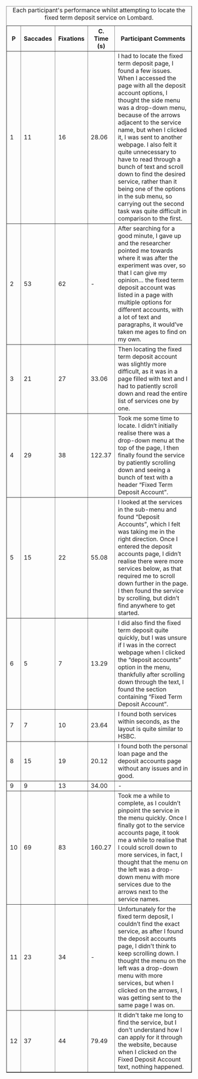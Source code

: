 <table border="1">
  <caption>Each participant's performance whilst attempting to locate the fixed term deposit service on Lombard.</caption>
  <thead>
    <tr>
      <th>P</th>
      <th>Saccades</th>
      <th>Fixations</th>
      <th>C. Time (s)</th>
      <th>Participant Comments</th>
    </tr>
  </thead>
  <tbody>
    <tr>
      <td>1</td>
      <td>11</td>
      <td>16</td>
      <td>28.06</td>
      <td>I had to locate the fixed term deposit page, I found a few issues. When I accessed the page with all the deposit account options, I thought the side menu was a drop-down menu, because of the arrows adjacent to the service name, but when I clicked it, I was sent to another webpage. I also felt it quite unnecessary to have to read through a bunch of text and scroll down to find the desired service, rather than it being one of the options in the sub menu, so carrying out the second task was quite difficult in comparison to the first.</td>
    </tr>
    <tr>
      <td>2</td>
      <td>53</td>
      <td>62</td>
      <td>-</td>
      <td>After searching for a good minute, I gave up and the researcher pointed me towards where it was after the experiment was over, so that I can give my opinion… the fixed term deposit account was listed in a page with multiple options for different accounts, with a lot of text and paragraphs, it would’ve taken me ages to find on my own.</td>
    </tr>
    <tr>
      <td>3</td>
      <td>21</td>
      <td>27</td>
      <td>33.06</td>
      <td>Then locating the fixed term deposit account was slightly more difficult, as it was in a page filled with text and I had to patiently scroll down and read the entire list of services one by one.</td>
    </tr>
    <tr>
      <td>4</td>
      <td>29</td>
      <td>38</td>
      <td>122.37</td>
      <td>Took me some time to locate. I didn’t initially realise there was a drop-down menu at the top of the page, I then finally found the service by patiently scrolling down and seeing a bunch of text with a header “Fixed Term Deposit Account”.</td>
    </tr>
    <tr>
      <td>5</td>
      <td>15</td>
      <td>22</td>
      <td>55.08</td>
      <td>I looked at the services in the sub-menu and found “Deposit Accounts”, which I felt was taking me in the right direction. Once I entered the deposit accounts page, I didn’t realise there were more services below, as that required me to scroll down further in the page. I then found the service by scrolling, but didn’t find anywhere to get started.</td>
    </tr>
    <tr>
      <td>6</td>
      <td>5</td>
      <td>7</td>
      <td>13.29</td>
      <td>I did also find the fixed term deposit quite quickly, but I was unsure if I was in the correct webpage when I clicked the “deposit accounts” option in the menu, thankfully after scrolling down through the text, I found the section containing “Fixed Term Deposit Account”.</td>
    </tr>
    <tr>
      <td>7</td>
      <td>7</td>
      <td>10</td>
      <td>23.64</td>
      <td>I found both services within seconds, as the layout is quite similar to HSBC.</td>
    </tr>
    <tr>
      <td>8</td>
      <td>15</td>
      <td>19</td>
      <td>20.12</td>
      <td>I found both the personal loan page and the deposit accounts page without any issues and in good.</td>
    </tr>
    <tr>
      <td>9</td>
      <td>9</td>
      <td>13</td>
      <td>34.00</td>
      <td>-</td>
    </tr>
    <tr>
      <td>10</td>
      <td>69</td>
      <td>83</td>
      <td>160.27</td>
      <td>Took me a while to complete, as I couldn’t pinpoint the service in the menu quickly. Once I finally got to the service accounts page, it took me a while to realise that I could scroll down to more services, in fact, I thought that the menu on the left was a drop-down menu with more services due to the arrows next to the service names.</td>
    </tr>
    <tr>
      <td>11</td>
      <td>23</td>
      <td>34</td>
      <td>-</td>
      <td>Unfortunately for the fixed term deposit, I couldn’t find the exact service, as after I found the deposit accounts page, I didn't think to keep scrolling down. I thought the menu on the left was a drop-down menu with more services, but when I clicked on the arrows, I was getting sent to the same page I was on.</td>
    </tr>
    <tr>
        <td>12</td>
        <td>37</td>
        <td>44</td>
        <td>79.49</td>
        <td>It didn't take me long to find the service, but I don't understand how I can apply for it through the website, because when I clicked on the Fixed Deposit Account text, nothing happened.</td>
    </tr>
  </tbody>
</table>
